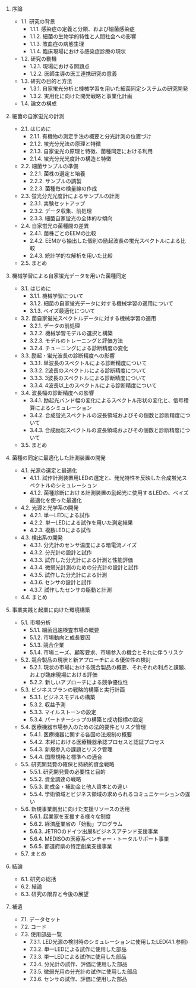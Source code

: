 1. 序論
    <ul>
        <li>1.1. 研究の背景
            <ul>
                <li>1.1.1. 感染症の定義と分類、および細菌感染症</li>
                <li>1.1.2. 細菌の生物学的特性と人間社会への影響</li>
                <li>1.1.3. 敗血症の病態生理</li>
                <li>1.1.4. 臨床現場における感染症診療の現状</li>
            </ul>
        </li>
        <li>1.2. 研究の動機
            <ul>
                <li>1.2.1. 現場における問題点</li>
                <li>1.2.2. 医師主導の医工連携研究の意義</li>
            </ul>
        </li>
        <li>1.3. 研究の目的と方法
            <ul>
                <li>1.3.1. 自家蛍光分析と機械学習を用いた細菌同定システムの研究開発</li>
                <li>1.3.2. 実用化に向けた開発戦略と事業化計画</li>
            </ul>
        </li>
        <li>1.4. 論文の構成</li>
    </ul>

2. 細菌の自家蛍光の計測
    <ul>
        <li>2.1. はじめに
            <ul>
                <li>2.1.1. 有機物の測定手法の概要と分光計測の位置づけ</li>
                <li>2.1.2. 蛍光分光法の原理と特徴</li>
                <li>2.1.3. 自家蛍光の原理と特徴、菌種同定における利用</li>
                <li>2.1.4. 蛍光分光光度計の構造と特徴</li>
            </ul>
        </li>
        <li>2.2. 細菌サンプルの準備
            <ul>
                <li>2.2.1. 菌株の選定と培養</li>
                <li>2.2.2. サンプルの調製</li>
                <li>2.2.3. 菌種毎の検量線の作成</li>
            </ul>
        </li>
        <li>2.3. 蛍光分光光度計によるサンプルの計測
            <ul>
                <li>2.3.1. 実験セットアップ</li>
                <li>2.3.2. データ収集、前処理</li>
                <li>2.3.3. 細菌自家蛍光の全体的な傾向</li>
            </ul>
        </li>
        <li>2.4. 自家蛍光の菌種間の差異
            <ul>
                <li>2.4.1. 菌株ごとのEEMの比較</li>
                <li>2.4.2. EEMから抽出した個別の励起波⻑の蛍光スペクトルによる比較</li>
                <li>2.4.3. 統計学的な解析を用いた比較</li>
            </ul>
        </li>
        <li>2.5. まとめ</li>
    </ul>

3. 機械学習による自家蛍光データを用いた菌種同定
    <ul>
        <li>3.1. はじめに
            <ul>
                <li>3.1.1. 機械学習について</li>
                <li>3.1.2. 細菌の自家蛍光データに対する機械学習の適用について</li>
                <li>3.1.3. ベイズ最適化について</li>
            </ul>
        </li>
        <li>3.2. 菌自家蛍光スペクトルデータに対する機械学習の適用
            <ul>
                <li>3.2.1. データの前処理</li>
                <li>3.2.2. 機械学習モデルの選択と構築</li>
                <li>3.2.3. モデルのトレーニングと評価方法</li>
                <li>3.2.4. チューニングによる診断精度の変化</li>
            </ul>
        </li>
        <li>3.3. 励起・蛍光波⻑の診断精度への影響
            <ul>
                <li>3.3.1. 単波⻑のスペクトルによる診断精度について</li>
                <li>3.3.2. 2波⻑のスペクトルによる診断精度について</li>
                <li>3.3.3. 3波⻑のスペクトルによる診断精度について</li>
                <li>3.3.4. 4波⻑以上のスペクトルによる診断精度について</li>
            </ul>
        </li>
        <li>3.4. 波⻑幅の診断精度への影響
            <ul>
                <li>3.4.1. 励起光バンド幅の変化によるスペクトル形状の変化と、信号積算によるシミュレーション</li>
                <li>3.4.2. 合成蛍光スペクトルの波⻑領域およびその個数と診断精度について</li>
                <li>3.4.3. 合成励起スペクトルの波⻑領域およびその個数と診断精度について</li>
            </ul>
        </li>
        <li>3.5. まとめ</li>
    </ul>

4. 菌種の同定に最適化した計測装置の開発
    <ul>
        <li>4.1. 光源の選定と最適化
            <ul>
                <li>4.1.1. 試作計測装置用LEDの選定と、発光特性を反映した合成蛍光スペクトルのシミュレーション</li>
                <li>4.1.2. 菌種診断における計測装置の励起光に使用するLEDの、ベイズ最適化を使った最適化</li>
            </ul>
        </li>
        <li>4.2. 光源と光学系の開発
            <ul>
                <li>4.2.1. 単一LEDによる試作</li>
                <li>4.2.2. 単一LEDによる試作を用いた測定結果</li>
                <li>4.2.3. 複数LEDによる試作</li>
            </ul>
        </li>
        <li>4.3. 検出系の開発
            <ul>
                <li>4.3.1. 分光計のセンサ温度による暗電流ノイズ</li>
                <li>4.3.2. 分光計の設計と試作</li>
                <li>4.3.3. 試作した分光計による計測と性能評価</li>
                <li>4.3.4. 微弱光計測のための分光計の設計と試作</li>
                <li>4.3.5. 試作した分光計による計測</li>
                <li>4.3.6. センサの設計と試作</li>
                <li>4.3.7. 試作したセンサの駆動と計測</li>
            </ul>
        </li>
        <li>4.4. まとめ</li>
    </ul>
5. 事業実践と起業に向けた環境構築
    <ul>
        <li>5.1. 市場分析
            <ul>
                <li>5.1.1. 細菌迅速検査市場の概要</li>
                <li>5.1.2. 市場動向と成⻑要因</li>
                <li>5.1.3. 競合企業</li>
                <li>5.1.4. 市場ニーズ、顧客要求、市場参入の機会とそれに伴うリスク</li>
            </ul>
        </li>
        <li>5.2. 競合製品の現状と新アプローチによる優位性の検討
            <ul>
                <li>5.2.1. 現状の市場における競合製品の概要、それぞれの利点と課題、および臨床現場における評価</li>
                <li>5.2.2. 新しいアプローチによる競争優位性</li>
            </ul>
        </li>
        <li>5.3. ビジネスプランの戦略的構築と実行計画
            <ul>
                <li>5.3.1. ビジネスモデルの構築</li>
                <li>5.3.2. 収益予測</li>
                <li>5.3.3. マイルストーンの設定</li>
                <li>5.3.4. パートナーシップの構築と成功指標の設定</li>
            </ul>
        </li>
        <li>5.4. 医療機器市場参入のための法的要件とリスク管理
            <ul>
                <li>5.4.1. 医療機器に関する各国の法規制の概要</li>
                <li>5.4.2. 本邦における医療機器承認プロセスと認証プロセス</li>
                <li>5.4.3. 新規参入の課題とリスク管理</li>
                <li>5.4.4. 国際規格と標準への適合</li>
            </ul>
        </li>
        <li>5.5. 研究開発費の確保と持続的資金戦略
            <ul>
                <li>5.5.1. 研究開発費の必要性と目的</li>
                <li>5.5.2. 資金調達の戦略</li>
                <li>5.5.3. 助成金・補助金と他人資本との違い</li>
                <li>5.5.4. 学術領域とビジネス領域の求められるコミュニケーションの違い</li>
            </ul>
        </li>
        <li>5.6. 新規事業創出に向けた支援リソースの活用
            <ul>
                <li>5.6.1. 起業家を支援する様々な制度</li>
                <li>5.6.2. 経済産業省の「始動」プログラム</li>
                <li>5.6.3. JETROのドイツ出展&ビジネスアテンド支援事業</li>
                <li>5.6.4. MEDISOの医療系ベンチャー・トータルサポート事業</li>
                <li>5.6.5. 都道府県の特定創業支援事業</li>
            </ul>
        </li>
        <li>5.7. まとめ</li>
    </ul>

6. 結論
    <ul>
        <li>6.1. 研究の総括</li>
        <li>6.2. 結論</li>
        <li>6.3. 研究の限界と今後の展望</li>
    </ul>

7. 補遺
    <ul>
        <li>7.1. データセット</li>
        <li>7.2. コード</li>
        <li>7.3. 使用部品一覧
            <ul>
                <li>7.3.1. LED光源の検討時のシミュレーションに使用したLED(4.1.参照)</li>
                <li>7.3.2. 単一LEDによる試作に使用した部品</li>
                <li>7.3.3. 単一LEDによる試作に使用した部品</li>
                <li>7.3.4. 分光計の試作、評価に使用した部品</li>
                <li>7.3.5. 微弱光用の分光計の試作に使用した部品</li>
                <li>7.3.6. センサの試作、評価に使用した部品</li>
            </ul>
        </li>
    </ul>
